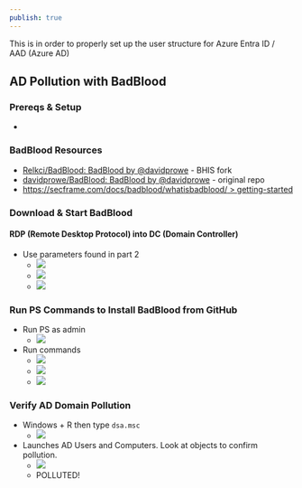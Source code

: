 ```yaml
---
publish: true
---
```

This is in order to properly set up the user structure for Azure Entra ID / AAD (Azure AD)
## AD Pollution with BadBlood
### Prereqs & Setup
- 
### BadBlood Resources
- [Relkci/BadBlood: BadBlood by @davidprowe](https://github.com/Relkci/BadBlood) - BHIS fork
- [davidprowe/BadBlood: BadBlood by @davidprowe](https://github.com/davidprowe/BadBlood) - original repo
- [https://secframe.com/docs/badblood/whatisbadblood/ > getting-started](https://secframe.com/docs/badblood/whatisbadblood/#getting-started) 

### Download & Start BadBlood
#### RDP (Remote Desktop Protocol) into DC (Domain Controller)
- Use parameters found in part 2
	- ![](../../__attachments/Honey%20Accounts%20in%20Windows%20AD/Project%20Workspace/IMG-20231117212759983.png)
	- ![](../../__attachments/Honey%20Accounts%20in%20Windows%20AD/Project%20Workspace/IMG-20231117212836107.png)
	- ![](../../__attachments/Honey%20Accounts%20in%20Windows%20AD/Project%20Workspace/IMG-20231117212849788.png)
### Run PS Commands to Install BadBlood from GitHub
- Run PS as admin
	- ![](../../__attachments/Honey%20Accounts%20in%20Windows%20AD/Project%20Workspace/IMG-20231117214804891.png)
- Run commands
	- ![](../../__attachments/Honey%20Accounts%20in%20Windows%20AD/Project%20Workspace/IMG-20231117215057844.png)
	- ![](../../__attachments/Honey%20Accounts%20in%20Windows%20AD/Project%20Workspace/IMG-20231117215700296.gif)
	- ![](../../__attachments/Honey%20Accounts%20in%20Windows%20AD/Project%20Workspace/IMG-20231117215824089.png)
### Verify AD Domain Pollution
- Windows + R then type `dsa.msc`
	- ![](../../__attachments/Honey%20Accounts%20in%20Windows%20AD/Project%20Workspace/IMG-20231117221720997.png)
- Launches AD Users and Computers.  Look at objects to confirm pollution.
	- ![](../../__attachments/Honey%20Accounts%20in%20Windows%20AD/Project%20Workspace/IMG-20231117221810889.png)
	- POLLUTED!